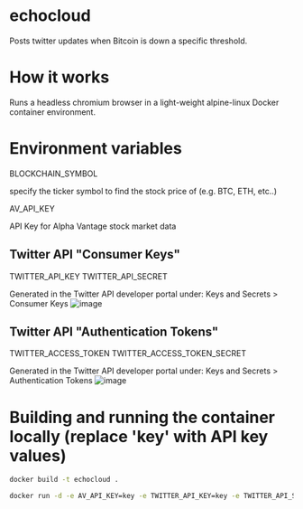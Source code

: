 # echocloud
Posts twitter updates when Bitcoin is down a specific threshold.


# How it works
Runs a headless chromium browser in a light-weight alpine-linux Docker container environment.



# Environment variables

<optional>
BLOCKCHAIN_SYMBOL

specify the ticker symbol to find the stock price of (e.g. BTC, ETH, etc..)


AV_API_KEY

API Key for Alpha Vantage stock market data

  
## Twitter API "Consumer Keys"
TWITTER_API_KEY
TWITTER_API_SECRET

Generated in the Twitter API developer portal under: Keys and Secrets > Consumer Keys
![image](https://user-images.githubusercontent.com/60449948/161392837-4e1c9a5b-5f97-4805-bc7c-0813905c4177.png)


## Twitter API "Authentication Tokens"
TWITTER_ACCESS_TOKEN
TWITTER_ACCESS_TOKEN_SECRET

Generated in the Twitter API developer portal under: Keys and Secrets > Authentication Tokens
![image](https://user-images.githubusercontent.com/60449948/161392560-526f8d60-edbb-44e2-926f-f558363f13ca.png)


# Building and running the container locally (replace 'key' with API key values)
  
```bash
docker build -t echocloud .

docker run -d -e AV_API_KEY=key -e TWITTER_API_KEY=key -e TWITTER_API_SECRET=key -e TWITTER_ACCESS_TOKEN=key -e TWITTER_ACCESS_TOKEN_SECRET=key  -e BLOCKCHAIN_SYMBOL=BTC echocloud
```
  
  
  
  
 
